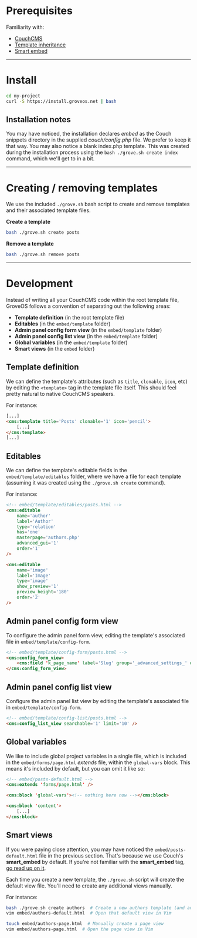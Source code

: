 # Prerequisites
Familiarity with:
- [CouchCMS](https://www.couchcms.com)
- [Template inheritance](https://www.couchcms.com/forum/viewtopic.php?f=5&t=10984)
- [Smart embed](https://docs.couchcms.com/miscellaneous/smart_embed.html)

- - -

# Install
```bash
cd my-project
curl -S https://install.groveos.net | bash
```

## Installation notes
You may have noticed, the installation declares *embed* as the Couch snippets directory in the supplied *couch/config.php* file. We prefer to keep it that way. You may also notice a blank index.php template. This was created during the installation process using the `bash ./grove.sh create index` command, which we'll get to in a bit.

- - -

# Creating / removing templates
We use the included `./grove.sh` bash script to create and remove templates and their associated template files.

**Create a template**
```bash
bash ./grove.sh create posts
```

**Remove a template**
```bash
bash ./grove.sh remove posts
```

- - -

# Development
Instead of writing all your CouchCMS code within the root template file, GroveOS follows a convention of separating out the following areas:
- **Template definition** (in the root template file)
- **Editables** (in the `embed/template` folder)
- **Admin panel config form view** (in the `embed/template` folder)
- **Admin panel config list view** (in the `embed/template` folder)
- **Global variables** (in the `embed/template` folder)
- **Smart views** (in the `embed` folder)

## Template definition
We can define the template's attributes (such as `title`, `clonable`, `icon`, etc) by editing the `<template>` tag in the template file itself. This should feel pretty natural to native CouchCMS speakers.

For instance:
```html
[...]
<cms:template title='Posts' clonable='1' icon='pencil'>
	[...]
</cms:template>
[...]
```

## Editables
We can define the template's editable fields in the `embed/template/editables` folder, where we have a file for each template (assuming it was created using the `./grove.sh create` command).

For instance:
```html
<!-- embed/template/editables/posts.html -->
<cms:editable
	name='author'
	label='Author'
	type='relation'
	has='one'
	masterpage='authors.php'
	advanced_gui='1'
	order='1'
/>

<cms:editable
	name='image'
	label='Image'
	type='image'
	show_preview='1'
	preview_height='180'
	order='2'
/>
```

## Admin panel config form view
To configure the admin panel form view, editing the template's associated file in `embed/template/config-form`.

```html
<!-- embed/template/config-form/posts.html -->
<cms:config_form_view>
	<cms:field 'k_page_name' label='Slug' group='_advanced_settings_' order='99' />
</cms:config_form_view>
```

## Admin panel config list view
Configure the admin panel list view by editing the template's associated file in `embed/template/config-form`.

```html
<!-- embed/template/config-list/posts.html -->
<cms:config_list_view searchable='1' limit='10' />
```

## Global variables
We like to include global project variables in a single file, which is included in the `embed/forms/page.html` *extends* file, within the `global-vars` block. This means it's included by default, but you can omit it like so:

```html
<!-- embed/posts-default.html -->
<cms:extends 'forms/page.html' />

<cms:block 'global-vars'><!-- nothing here now --></cms:block>

<cms:block 'content'>
	[...]
</cms:block>
```

## Smart views
If you were paying close attention, you may have noticed the `embed/posts-default.html` file in the previous section. That's because we use Couch's **smart_embed** by default. If you're not familiar with the **smart_embed** tag, [go read up on it](https://docs.couchcms.com/miscellaneous/smart_embed.html).

Each time you create a new template, the `./grove.sh` script will create the default view file. You'll need to create any additional views manually.

For instance:

```bash
bash ./grove.sh create authors  # Create a new authors template (and an authors-default.html view)
vim embed/authors-default.html  # Open that default view in Vim

touch embed/authors-page.html  # Manually create a page view
vim embed/authors-page.html  # Open the page view in Vim
```
